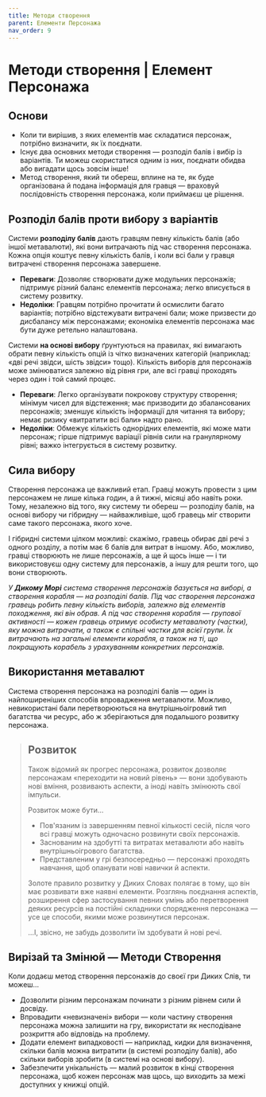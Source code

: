 ```yaml
---
title: Методи створення
parent: Елементи Персонажа
nav_order: 9
---
```


# Методи створення | Елемент Персонажа

## Основи
- Коли ти вирішив, з яких елементів має складатися персонаж, потрібно визначити, як їх поєднати.
- Існує два основних методи створення — розподіл балів і вибір із варіантів. Ти можеш скористатися одним із них, поєднати обидва або вигадати щось зовсім інше!
- Метод створення, який ти обереш, вплине на те, як буде організована й подана інформація для гравця — враховуй послідовність створення персонажа, коли приймаєш це рішення.

## Розподіл балів проти вибору з варіантів
Системи **розподілу балів** дають гравцям певну кількість балів (або іншої метавалюти), які вони витрачають під час створення персонажа. Кожна опція коштує певну кількість балів, і коли всі бали у гравця витрачені створення персонажа завершене.
- **Переваги**: Дозволяє створювати дуже модульних персонажів; підтримує різний баланс елементів персонажа; легко вписується в систему розвитку.
- **Недоліки**: Гравцям потрібно прочитати й осмислити багато варіантів; потрібно відстежувати витрачені бали; може призвести до дисбалансу між персонажами; економіка елементів персонажа має бути дуже ретельно налаштована.

Системи **на основі вибору** ґрунтуються на правилах, які вимагають обрати певну кількість опцій із чітко визначених категорій (наприклад: «дві речі звідси, шість звідси» тощо). Кількість виборів для персонажів може змінюватися залежно від рівня гри, але всі гравці проходять через один і той самий процес.
- **Переваги**: Легко організувати покрокову структуру створення; мінімум чисел для відстеження; має призводити до збалансованих персонажів; зменшує кількість інформації для читання та вибору; немає ризику «витратити всі бали» надто рано.
- **Недоліки**: Обмежує кількість однорідних елементів, які може мати персонаж; гірше підтримує варіації рівнів сили на гранулярному рівні; важко інтегрується в систему розвитку.

## Сила вибору
Створення персонажа це важливий етап. Гравці можуть провести з цим персонажем не лише кілька годин, а й тижні, місяці або навіть роки. Тому, незалежно від того, яку систему ти обереш — розподілу балів, на основі вибору чи гібридну — найважливіше, щоб гравець міг створити саме такого персонажа, якого хоче.

І гібридні системи цілком можливі: скажімо, гравець обирає дві речі з одного розділу, а потім має 6 балів для витрат в іншому. Або, можливо, гравці створюють не лише персонажів, а ще й щось інше — і ти використовуєш одну систему для персонажів, а іншу для решти того, що вони створюють.

_У **Дикому Морі** система створення персонажів базується на виборі, а створення корабля — на розподілі балів. Під час створення персонажа гравець робить певну кількість виборів, залежно від елементів походження, які він обрав. А під час створення корабля — групової активності — кожен гравець отримує особисту метавалюту (частки), яку можна витрачати, а також є спільні частки для всієї групи. Їх витрачають на загальні елементи корабля, а також на ті, що покращують корабель з урахуванням конкретних персонажів._

## Використання метавалют
Система створення персонажа на розподілі балів — один із найпоширеніших способів впровадження метавалюти. Можливо, невикористані бали перетворюються на внутрішньоігровий тип багатства чи ресурс, або ж зберігаються для подальшого розвитку персонажа.

> ## Розвиток
> Також відомий як прогрес персонажа, розвиток дозволяє персонажам «переходити на новий рівень» — вони здобувають нові вміння, розвивають аспекти, а іноді навіть змінюють свої імпульси.
>
> Розвиток може бути…
> - Пов'язаним із завершенням певної кількості сесій, після чого всі гравці можуть одночасно розвинути своїх персонажів.
> - Заснованим на здобутті та витратах метавалюти або навіть внутрішньоігрового багатства.
> - Представленим у грі безпосередньо — персонажі проходять навчання, щоб опанувати нові навички й аспекти.
> 
> Золоте правило розвитку у Диких Словах полягає в тому, що він має розвивати вже наявні елементи. Розглянь поєднання аспектів, розширення сфер застосування певних умінь або перетворення деяких ресурсів на постійні складники спорядження персонажа — усе це способи, якими може розвинутися персонаж.
>
> …І, звісно, не забудь дозволити їм здобувати й нові речі.

## Вирізай та Змінюй — Методи Створення
Коли додаєш метод створення персонажів до своєї гри Диких Слів, ти можеш…
- Дозволити різним персонажам починати з різним рівнем сили й досвіду.
- Впровадити «невизначені» вибори — коли частину створення персонажа можна залишити на гру, використати як несподіване розкриття або відповідь на проблему.
- Додати елемент випадковості — наприклад, кидки для визначення, скільки балів можна витратити (в системі розподілу балів), або скільки виборів зробити (в системі на основі вибору).
- Забезпечити унікальність — малий розвиток в кінці створення персонажа, щоб кожен персонаж мав щось, що виходить за межі доступних у книжці опцій.
